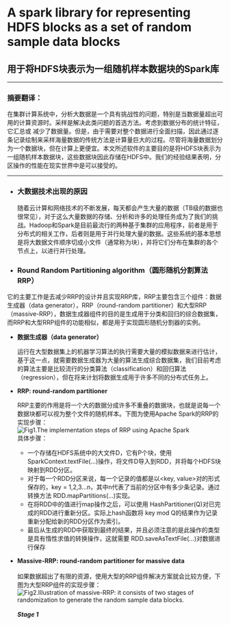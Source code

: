 # A spark library for representing HDFS blocks as a set of random sample data blocks
## 用于将HDFS块表示为一组随机样本数据块的Spark库
*****
### 摘要翻译：
  在集群计算系统中，分析大数据是一个具有挑战性的问题，特别是当数据量超出可用的计算资源时。采样是解决此类问题的首选方法。考虑到数据分布的统计特征，它汇总或  减少了数据量。但是，由于需要对整个数据进行全面扫描，因此通过逐条记录绘制来采样海量数据的传统方法是计算量巨大的过程。尽管将海量数据划分为一个数据块，但在计算上更便宜。本文所述软件的主要目的是将HDFS块表示为一组随机样本数据块，这些数据块因此存储在HDFS中。我们的经验结果表明，分区操作的性能在现实世界中是可以接受的。
  
-----

- ### 大数据技术出现的原因
  随着云计算和网络技术的不断发展，每天都会产生大量的数据（TB级的数据也很常见），对于这么大量数据的存储、分析和许多的处理任务成为了我们的挑战。Hadoop和Spark是目前最流行的两种基于集群的应用程序，前者是用于分布式的相关工作，后者则是用于并行处理大量的数据。这些系统的基本思想是将大数据文件顺序切成小文件（通常称为块），并将它们分布在集群的各个节点上，以进行并行处理。
  
 - ### Round Random Partitioning algorithm（圆形随机分割算法RRP）
  它的主要工作是去减少RRP的设计并且实现RRP库，RRP主要包含三个组件：数据生成器（data generator），RRP（round-random partitioner）和大型RRP（massive-RRP），数据生成器组件的目的是生成用于分类和回归的综合数据集，而RRP和大型RRP组件的功能相似，都是用于实现圆形随机分割器的实例。
  - **数据生成器（data generator）**
  
    运行在大型数据集上的机器学习算法的执行需要大量的模拟数据来进行估计，基于这一点，就需要数据生成器为大量的算法生成综合数据集，我们目前考虑的算法主要是比较流行的分类算法（classification）和回归算法（regression），但在将来计划将数据生成用于许多不同的分布式任务上。
  - **RRP: round-random partitioner**
    
    RRP主要的作用是将一个大的数据分成许多不重叠的数据块，也就是说每一个数据块都可以视为整个文件的随机样本。下图为使用Apache Spark的RRP的实现步骤：<br>
    ![Fig1.The implementation steps of RRP using Apache Spark](https://ars.els-cdn.com/content/image/1-s2.0-S0167642319300942-gr001.jpg)<br>
    具体步骤：<br>
    * 一个存储在HDFS系统中的大文件D，它有P个块，使用SparkContext.textFile(...)操作，将文件D导入到RDD，并将每个HDFS块映射到RDD分区。
    * 对于每一个RDD分区来说，每一个记录的值都是以<key, value>对的形式保存的，key = 1,2,3...n，其中n代表了当前的分区中有多少条记录。通过转换方法 RDD.mapPartitions(...)实现。<br> 
    * 在将RDD中的值进行map操作之后，可以使用 HashPartitioner(Q)对已完成的RDD进行重新分区。实际上hash函数将 key mod Q的结果作为记录重新分配给新的RDD分区作为索引。<br>
    * 最后从生成的RDD中获取到最终的结果，并且必须注意的是此操作的类型是具有惰性求值的转换操作，这就需要 RDD.saveAsTextFile(...)对数据进行保存<br>
    
  - **Massive-RRP: round-random partitioner for massive data**  <br><br>
    如果数据超出了有限的资源，使用大型的RRP组件解决方案就会比较方便，下图为大型RRP组件的实现步骤：<br>
    ![Fig2.Illustration of massive-RRP: it consists of two stages of randomization to generate the random sample data blocks.](https://ars.els-cdn.com/content/image/1-s2.0-S0167642319300942-gr002.jpg) <br></br>
    ***Stage 1***
   
    

     
    
    

